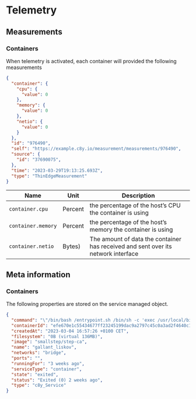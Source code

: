 # Telemetry

## Measurements

### Containers

When telemetry is activated, each container will provided the following measurements

```json
{
  "container": {
    "cpu": {
      "value": 0
    },
    "memory": {
      "value": 0
    },
    "netio": {
      "value": 0
    }
  },
  "id": "976490",
  "self": "https://example.c8y.io/measurement/measurements/976490",
  "source": {
    "id": "37690075",
  },
  "time": "2023-03-29T19:13:25.693Z",
  "type": "ThinEdgeMeasurement"
}
```

|Name|Unit|Description|
|----|----|-----------|
|`container.cpu`|Percent|the percentage of the host’s CPU the container is using|
|`container.memory`|Percent|the percentage of the host’s memory the container is using|
|`container.netio`|Bytes)|The amount of data the container has received and sent over its network interface|

## Meta information

### Containers

The following properties are stored on the service managed object.

```json
{
  "command": "\"/bin/bash /entrypoint.sh /bin/sh -c 'exec /usr/local/bin/step-ca --password-file $PWDPATH $CONFIGPATH'\"",
  "containerId": "efe670e1c55434677ff23245199dac9a2797c45c0a3ad2f4640c16e648b5adf1",
  "createdAt": "2023-03-04 16:57:26 +0100 CET",
  "filesystem": "0B (virtual 136MB)",
  "image": "smallstep/step-ca",
  "name": "gallant_liskov",
  "networks": "bridge",
  "ports": "",
  "runningFor": "3 weeks ago",
  "serviceType": "container",
  "state": "exited",
  "status": "Exited (0) 2 weeks ago",
  "type": "c8y_Service"
}
```
